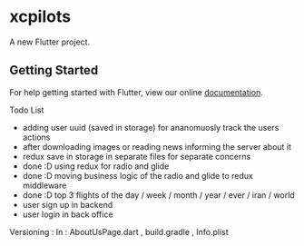 # xcpilots

A new Flutter project.

## Getting Started

For help getting started with Flutter, view our online
[documentation](https://flutter.io/).


Todo List

- adding user uuid (saved in storage) for ananomuosly track the users actions
- after downloading images or reading news informing the server about it
- redux save in storage in separate files for separate concerns
- done :D using redux for radio and glide
- done :D moving business logic of the radio and glide to redux middleware
- done :D top 3 flights of the day / week / month / year / ever / iran / world
- user sign up in backend
- user login in back office


Versioning :
In : AboutUsPage.dart , build.gradle , Info.plist
